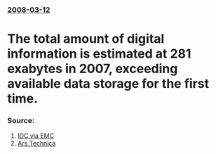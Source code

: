 ### [2008-03-12](/news/2008/03/12/index.md)

#  The total amount of digital information is estimated at 281 exabytes in 2007, exceeding available data storage for the first time. 




### Source:

1. [IDC via EMC](http://www.emc.com/digital_universe)
2. [Ars Technica](http://arstechnica.com/news.ars/post/20080312-study-amount-of-digital-info-global-storage-capacity.html)
